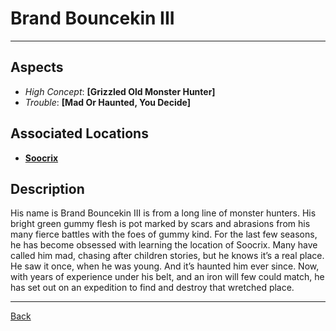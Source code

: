 # Brand Bouncekin III

---

## Aspects
 - *High Concept*: **[Grizzled Old Monster Hunter]**
 - *Trouble*: **[Mad Or Haunted, You Decide]**

## Associated Locations
 - **[Soocrix](../locations/soocrix.md)**

## Description
His name is Brand Bouncekin III is from a long line of monster hunters. His bright green gummy flesh is pot marked by scars and abrasions from his many fierce battles with the foes of gummy kind. For the last few seasons, he has become obsessed with learning the location of Soocrix. Many have called him mad, chasing after children stories, but he knows it’s a real place. He saw it once, when he was young. And it’s haunted him ever since. Now, with years of experience under his belt, and an iron will few could match, he has set out on an expedition to find and destroy that wretched place.

---
[Back](./npcs.md)